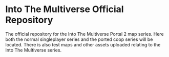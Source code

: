 # Into The Multiverse Official Repository
 The official repository for the Into The Multiverse Portal 2 map series. Here both the normal singleplayer series and the ported coop series will be located. There is also test maps and other assets uploaded relating to the Into The Multiverse series.
